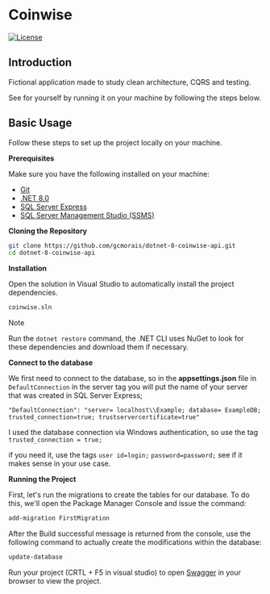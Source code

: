 # Coinwise
<p align='left'>
	<a href='https://opensource.org/license/mit'><img alt="License" src="https://img.shields.io/static/v1?label=license&message=MIT&color=8257E5&labelColor=000000"></a>
	
</p>

## <a name="apresentation">Introduction</a>

Fictional application made to study clean architecture, CQRS and testing.

See for yourself by running it on your machine by following the steps below.

## <a name="basicUsage">Basic Usage</a>

Follow these steps to set up the project locally on your machine.

**Prerequisites**
<a name="prerequisites"></a>

Make sure you have the following installed on your machine:

- [Git](https://git-scm.com/)
- [.NET 8.0](https://dotnet.microsoft.com/pt-br/download/dotnet/8.0)
- [SQL Server Express](https://www.microsoft.com/pt-br/sql-server/sql-server-downloads)
- [SQL Server Management Studio (SSMS)](https://learn.microsoft.com/en-us/sql/ssms/download-sql-server-management-studio-ssms?view=sql-server-ver16)

**Cloning the Repository**
<a name="cloning"></a>

```bash
git clone https://github.com/gcmorais/dotnet-8-coinwise-api.git
cd dotnet-8-coinwise-api
```

**Installation**
<a name="installation"></a>

Open the solution in Visual Studio to automatically install the project dependencies.

```bash
coinwise.sln
```

> [!note]
>
>  Run the `dotnet restore` command, the .NET CLI uses NuGet to look for these dependencies and download them if necessary. 


**Connect to the database**
<a name="connectdb"></a>

We first need to connect to the database, so in the <strong>appsettings.json</strong> file in `DefaultConnection` in the server tag you will put the name of your server that was created in SQL Server Express;

```env
"DefaultConnection": "server= localhost\\Example; database= ExampleDB; trusted_connection=true; trustservercertificate=true"
```

I used the database connection via Windows authentication, so use the tag `trusted_connection = true;` 

if you need it, use the tags `user id=login;` `password=password;` see if it makes sense in your use case.

**Running the Project**
<a name="running"></a>

First, let's run the migrations to create the tables for our database.
To do this, we'll open the Package Manager Console and issue the command:

```bash
add-migration FirstMigration
```

After the Build successful message is returned from the console, use the following command to actually create the modifications within the database:

```bash
update-database
```


Run your project (CRTL + F5 in visual studio) to open [Swagger](https://swagger.io/) in your browser to view the project.

